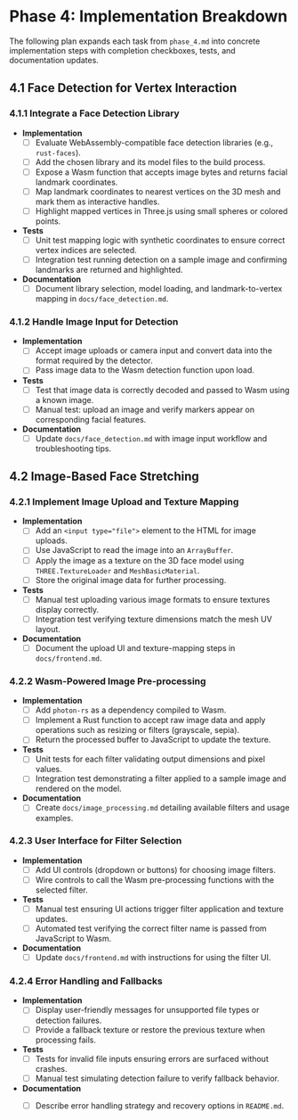 # Phase 4: Implementation Breakdown

The following plan expands each task from `phase_4.md` into concrete implementation steps with completion checkboxes, tests, and documentation updates.

## 4.1 Face Detection for Vertex Interaction

### 4.1.1 Integrate a Face Detection Library
- **Implementation**
  - [ ] Evaluate WebAssembly-compatible face detection libraries (e.g., `rust-faces`).
  - [ ] Add the chosen library and its model files to the build process.
  - [ ] Expose a Wasm function that accepts image bytes and returns facial landmark coordinates.
  - [ ] Map landmark coordinates to nearest vertices on the 3D mesh and mark them as interactive handles.
  - [ ] Highlight mapped vertices in Three.js using small spheres or colored points.
- **Tests**
  - [ ] Unit test mapping logic with synthetic coordinates to ensure correct vertex indices are selected.
  - [ ] Integration test running detection on a sample image and confirming landmarks are returned and highlighted.
- **Documentation**
  - [ ] Document library selection, model loading, and landmark-to-vertex mapping in `docs/face_detection.md`.

### 4.1.2 Handle Image Input for Detection
- **Implementation**
  - [ ] Accept image uploads or camera input and convert data into the format required by the detector.
  - [ ] Pass image data to the Wasm detection function upon load.
- **Tests**
  - [ ] Test that image data is correctly decoded and passed to Wasm using a known image.
  - [ ] Manual test: upload an image and verify markers appear on corresponding facial features.
- **Documentation**
  - [ ] Update `docs/face_detection.md` with image input workflow and troubleshooting tips.

## 4.2 Image-Based Face Stretching

### 4.2.1 Implement Image Upload and Texture Mapping
- **Implementation**
  - [ ] Add an `<input type="file">` element to the HTML for image uploads.
  - [ ] Use JavaScript to read the image into an `ArrayBuffer`.
  - [ ] Apply the image as a texture on the 3D face model using `THREE.TextureLoader` and `MeshBasicMaterial`.
  - [ ] Store the original image data for further processing.
- **Tests**
  - [ ] Manual test uploading various image formats to ensure textures display correctly.
  - [ ] Integration test verifying texture dimensions match the mesh UV layout.
- **Documentation**
  - [ ] Document the upload UI and texture-mapping steps in `docs/frontend.md`.

### 4.2.2 Wasm-Powered Image Pre-processing
- **Implementation**
  - [ ] Add `photon-rs` as a dependency compiled to Wasm.
  - [ ] Implement a Rust function to accept raw image data and apply operations such as resizing or filters (grayscale, sepia).
  - [ ] Return the processed buffer to JavaScript to update the texture.
- **Tests**
  - [ ] Unit tests for each filter validating output dimensions and pixel values.
  - [ ] Integration test demonstrating a filter applied to a sample image and rendered on the model.
- **Documentation**
  - [ ] Create `docs/image_processing.md` detailing available filters and usage examples.

### 4.2.3 User Interface for Filter Selection
- **Implementation**
  - [ ] Add UI controls (dropdown or buttons) for choosing image filters.
  - [ ] Wire controls to call the Wasm pre-processing functions with the selected filter.
- **Tests**
  - [ ] Manual test ensuring UI actions trigger filter application and texture updates.
  - [ ] Automated test verifying the correct filter name is passed from JavaScript to Wasm.
- **Documentation**
  - [ ] Update `docs/frontend.md` with instructions for using the filter UI.

### 4.2.4 Error Handling and Fallbacks
- **Implementation**
  - [ ] Display user-friendly messages for unsupported file types or detection failures.
  - [ ] Provide a fallback texture or restore the previous texture when processing fails.
- **Tests**
  - [ ] Tests for invalid file inputs ensuring errors are surfaced without crashes.
  - [ ] Manual test simulating detection failure to verify fallback behavior.
- **Documentation**
  - [ ] Describe error handling strategy and recovery options in `README.md`.

